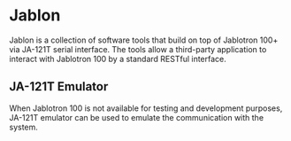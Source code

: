 # Jablon

Jablon is a collection of software tools that build on top of Jablotron 100+ via JA-121T serial interface. 
The tools allow a third-party application to interact with Jablotron 100 by a standard RESTful interface. 

## JA-121T Emulator

When Jablotron 100 is not available for testing and development purposes, JA-121T emulator can be used to emulate the 
communication with the system.   
  

